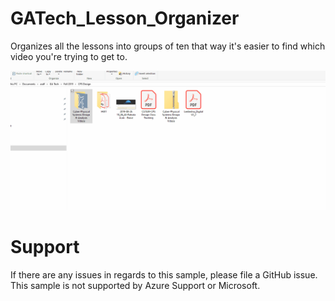 # GATech_Lesson_Organizer
Organizes all the lessons into groups of ten that way it's easier to find which video you're trying to get to. 

![](Gif/Convenientizing-Files.gif)

# Support
If there are any issues in regards to this sample, please file a GitHub issue. This sample is not supported by Azure Support or Microsoft. 

